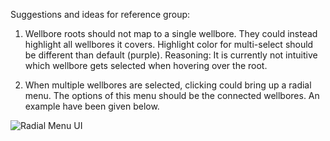 Suggestions and ideas for reference group:

1. Wellbore roots should not map to a single wellbore. They could instead highlight all wellbores it covers.
Highlight color for multi-select should be different than default (purple).
Reasoning: It is currently not intuitive which wellbore gets selected when hovering over the root.

2. When multiple wellbores are selected, clicking could bring up a radial menu. The options of this menu should be
the connected wellbores. An example have been given below.

![Radial Menu UI](https://i.pinimg.com/originals/01/27/ca/0127ca47a1a0fdc082aa031d4e373b31.gif)
